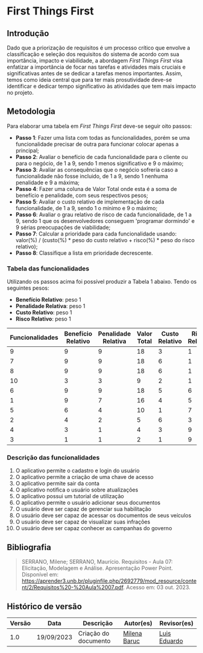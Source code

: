 # First Things First

## Introdução

Dado que a priorização de requisitos é um processo crítico que envolve a classificação e seleção dos requisitos do sistema de acordo com sua importância, impacto e viabilidade, a abordagem _First Things First_ visa enfatizar a importância de focar nas tarefas e atividades mais cruciais e significativas antes de se dedicar a tarefas menos importantes. Assim, temos como ideia central que para ter mais prosutividade deve-se identificar e dedicar tempo significativo às atividades que tem mais impacto no projeto.

## Metodologia

Para elaborar uma tabela em _First Things First_ deve-se seguir oito passos:

* **Passo 1**: Fazer uma lista com todas as funcionalidades, porém se uma funcionalidade precisar de outra para funcionar colocar apenas a principal;
* **Passo 2**: Avaliar o benefício de cada funcionalidade para o cliente ou para o negócio, de 1 a 9, sendo 1 menos significativo e 9 o máximo;
* **Passo 3**: Avaliar as consequências que o negócio sofreria caso a funcionalidade não fosse incluido, de 1 a 9, sendo 1 nenhuma penalidade e 9 a máxima;
* **Passo 4**: Fazer uma coluna de Valor Total onde esta é a soma de benefício e penalidade, com seus respectivos pesos;
* **Passo 5**: Avaliar o custo relativo de implementação de cada funcionalidade, de 1 a 9, sendo 1 o mínimo e 9 o máximo;
* **Passo 6**: Avaliar o grau relativo de risco de cada funcionalidade, de 1 a 9, sendo 1 que os desenvolvedores conseguem 'programar dormindo' e 9 sérias preocupações de viabilidade;
* **Passo 7**: Calcular a prioridade para cada funcionalidade usando: valor(%) / (custo(%) * peso do custo relativo + risco(%) * peso do risco relativo);
* **Passo 8**: Classifique a lista em prioridade decrescente.

### Tabela das funcionalidades

Utilizando os passos acima foi possível produzir a Tabela 1 abaixo. Tendo os seguintes pesos: 
* **Benefício Relativo**: peso 1
* **Penalidade Relativa**: peso 1
* **Custo Relativo**: peso 1
* **Risco Relativo**: peso 1

Funcionalidades | Benefício Relativo | Penalidade Relativa | Valor Total | Custo Relativo | Risco Relativo | Prioridade
-------------- | ------------------ | ------------------- | ----------- | -------------- | --------------- | ----------
9 | 9 | 9 | 18 | 3 | 1  | 3.00
7 | 9 | 9 | 18 | 6 | 1  | 2.00
8 | 9 | 9 | 18 | 6 | 1  | 2.00
10| 3 | 3 | 9  | 2 | 1  | 1.92
6 | 9 | 9 | 18 | 5 | 6  | 1.89
1 | 9 | 7 | 16 | 4 | 5  | 1.38
5 | 6 | 4 | 10 | 1 | 7  | 1.38
2 | 4 | 2 | 5  | 6 | 3  | 0.70
4 | 3 | 1 | 4  | 3 | 9  | 0.08
3 | 1 | 1 | 2  | 1 | 9  | 0.06

### Descrição das funcionalidades

1. O aplicativo permite o cadastro e login do usuário
2. O aplicativo permite a criação de uma chave de acesso
3. O aplicativo permite sair da conta
4. O aplicativo notifica o usuário sobre atualizações
5. O aplicativo possui um tutorial de utilização
6. O aplicativo permite o usuário adicionar seus documentos
7. O usuário deve ser capaz de gerenciar sua habilitação
8. O usuário deve ser capaz de acessar os documentos de seus veículos
9. O usuário deve ser capaz de visualizar suas infrações
10. O usuário deve ser capaz conhecer as campanhas do governo

## Bibliografia

> SERRANO, Milene; SERRANO, Maurício. Requisitos - Aula 07: Elicitação, Modelagem e Análise. Apresentação Power Point. Disponível em: <https://aprender3.unb.br/pluginfile.php/2692779/mod_resource/content/2/Requisitos%20-%20Aula%2007.pdf>. Acesso em: 03 out. 2023.</br>

## Histórico de versão

Versão  |   Data   | Descrição | Autor(es) | Revisor(es)
--------- | ------ | ------ | ---------- | ----------
1.0 | 19/09/2023| Criação do documento | [Milena Baruc](https://github.com/MilenaBaruc) | [Luis Eduardo](https://github.com/LuisMiranda10)|
